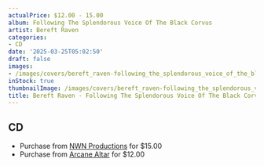 ```yaml
---
actualPrice: $12.00 - 15.00
album: Following The Splendorous Voice Of The Black Corvus
artist: Bereft Raven
categories:
- CD
date: '2025-03-25T05:02:50'
draft: false
images:
- /images/covers/bereft_raven-following_the_splendorous_voice_of_the_black_corvus.png
inStock: true
thumbnailImage: /images/covers/bereft_raven-following_the_splendorous_voice_of_the_black_corvus-thumb.png
title: Bereft Raven - Following The Splendorous Voice Of The Black Corvus
---
```


## CD
* Purchase from [NWN Productions](http://shop.nwnprod.com/index.php?route=product/product&path=93&product_id=60894&sort=pd.name&order=ASC) for $15.00
* Purchase from [Arcane Altar](https://arcanealtar.bigcartel.com/product/bereft-raven-following-the-splendorous-voice-of-the-black-corvus-cd) for $12.00
